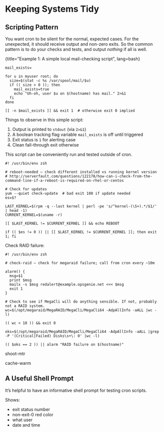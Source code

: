 # Keeping Systems Tidy

## Scripting Pattern

You want cron to be silent for the normal, expected cases. For the unexpected,
it should receive output and non-zero exits. So the common pattern is to do
your checks and tests, and output _nothing_ if all is well.

{title="Example 1: A simple local mail-checking script", lang=bash}
~~~~~~~~
mail_exists=

for u in myuser root; do 
  size=$(stat -c %s /var/spool/mail/$u)
  if (( size > 0 )); then
    mail_exists=true
    echo "Uh-oh, user $u on $(hostname) has mail." 2>&1
  fi 
done

[[ -n $mail_exists ]] && exit 1  # otherwise exit 0 implied
~~~~~~~~

Things to observe in this simple script:

1. Output is printed to `stdout` (via `2>&1`)
2. A boolean tracking flag variable `mail_exists` is off until triggered
2. Exit status is `1` for alerting case
4. Clean fall-through exit otherwise

This script can be conveniently run and tested outside of cron.




    #! /usr/bin/env zsh

    # reboot-needed — check different installed vs running kernel version
    # http://serverfault.com/questions/122178/how-can-i-check-from-the-command-line-if-a-reboot-is-required-on-rhel-or-centos

    # Check for updates
    yum --quiet check-update  # bad exit 100 if update needed
    es=$?

    LAST_KERNEL=$(rpm -q --last kernel | perl -pe 's/^kernel-(\S+).*/$1/' | head -1)
    CURRENT_KERNEL=$(uname -r)

    [[ $LAST_KERNEL != $CURRENT_KERNEL ]] && echo REBOOT

    if (( $es != 0 )) || [[ $LAST_KERNEL != $CURRENT_KERNEL ]]; then exit 1; fi



Check RAID failure:

    #! /usr/bin/env zsh

    # check-raid — check for megaraid failure; call from cron every ~10m

    alarm() {
      msg=$1
      print $msg
      mailx -s $msg redalert@example.opsgenie.net <<< $msg
      exit 1
    }

    # Check to see if MegaCli will do anything sensible. If not, probably not a RAID system.
    wc=$(/opt/megaraid/MegaRAID/MegaCli/MegaCli64 -AdpAllInfo -aALL |wc -l)

    (( wc < 10 )) && exit 0

    oks=$(/opt/megaraid/MegaRAID/MegaCli/MegaCli64 -AdpAllInfo -aALL |grep -P '(Critical|Failed) Disks\s+\: 0' |wc -l)

    (( $oks == 2 )) || alarm "RAID failure on $(hostname)"


shoot-mtr

cache-warm

## A Useful Shell Prompt

It’s helpful to have an informative shell prompt for testing cron scripts.

Shows:

- exit status number
- non-exit-0 red color
- what user
- date and time
